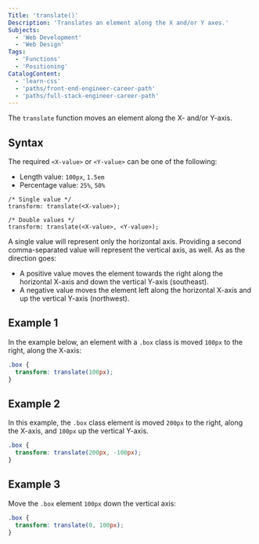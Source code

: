 ```yaml
---
Title: 'translate()'
Description: 'Translates an element along the X and/or Y axes.'
Subjects:
  - 'Web Development'
  - 'Web Design'
Tags:
  - 'Functions'
  - 'Positioning'
CatalogContent:
  - 'learn-css'
  - 'paths/front-end-engineer-career-path'
  - 'paths/full-stack-engineer-career-path'
---
```


The `translate` function moves an element along the X- and/or Y-axis.

## Syntax

The required `<X-value>` or `<Y-value>` can be one of the following:

- Length value: `100px`, `1.5em`
- Percentage value: `25%`, `50%`

```pseudo
/* Single value */
transform: translate(<X-value>);

/* Double values */
transform: translate(<X-value>, <Y-value>);
```


A single value will represent only the horizontal axis. Providing a second comma-separated value will represent the vertical axis, as well. As as the direction goes:

* A positive value moves the element towards the right along the horizontal X-axis and down the vertical Y-axis (southeast). 
* A negative value moves the element left along the horizontal X-axis and up the vertical Y-axis (northwest).

## Example 1

In the example below, an element with a `.box` class is moved `100px` to the right, along the X-axis:

```css
.box {
  transform: translate(100px);
}
```

## Example 2

In this example, the `.box` class element is moved `200px` to the right, along the X-axis, and `100px` up the vertical Y-axis.

```css
.box {
  transform: translate(200px, -100px);
}
```

## Example 3

Move the `.box` element `100px` down the vertical axis:

```css
.box {
  transform: translate(0, 100px);
}
```
